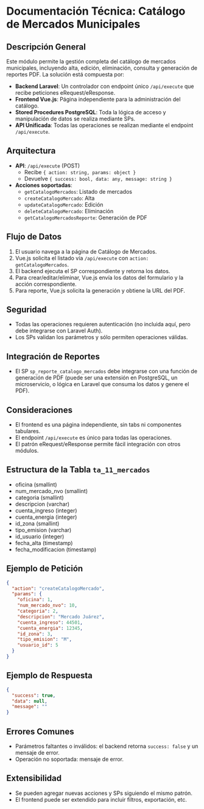 # Documentación Técnica: Catálogo de Mercados Municipales

## Descripción General
Este módulo permite la gestión completa del catálogo de mercados municipales, incluyendo alta, edición, eliminación, consulta y generación de reportes PDF. La solución está compuesta por:

- **Backend Laravel**: Un controlador con endpoint único `/api/execute` que recibe peticiones eRequest/eResponse.
- **Frontend Vue.js**: Página independiente para la administración del catálogo.
- **Stored Procedures PostgreSQL**: Toda la lógica de acceso y manipulación de datos se realiza mediante SPs.
- **API Unificada**: Todas las operaciones se realizan mediante el endpoint `/api/execute`.

## Arquitectura

- **API**: `/api/execute` (POST)
  - Recibe `{ action: string, params: object }`
  - Devuelve `{ success: bool, data: any, message: string }`
- **Acciones soportadas**:
  - `getCatalogoMercados`: Listado de mercados
  - `createCatalogoMercado`: Alta
  - `updateCatalogoMercado`: Edición
  - `deleteCatalogoMercado`: Eliminación
  - `getCatalogoMercadosReporte`: Generación de PDF

## Flujo de Datos
1. El usuario navega a la página de Catálogo de Mercados.
2. Vue.js solicita el listado vía `/api/execute` con `action: getCatalogoMercados`.
3. El backend ejecuta el SP correspondiente y retorna los datos.
4. Para crear/editar/eliminar, Vue.js envía los datos del formulario y la acción correspondiente.
5. Para reporte, Vue.js solicita la generación y obtiene la URL del PDF.

## Seguridad
- Todas las operaciones requieren autenticación (no incluida aquí, pero debe integrarse con Laravel Auth).
- Los SPs validan los parámetros y sólo permiten operaciones válidas.

## Integración de Reportes
- El SP `sp_reporte_catalogo_mercados` debe integrarse con una función de generación de PDF (puede ser una extensión en PostgreSQL, un microservicio, o lógica en Laravel que consuma los datos y genere el PDF).

## Consideraciones
- El frontend es una página independiente, sin tabs ni componentes tabulares.
- El endpoint `/api/execute` es único para todas las operaciones.
- El patrón eRequest/eResponse permite fácil integración con otros módulos.

## Estructura de la Tabla `ta_11_mercados`
- oficina (smallint)
- num_mercado_nvo (smallint)
- categoria (smallint)
- descripcion (varchar)
- cuenta_ingreso (integer)
- cuenta_energia (integer)
- id_zona (smallint)
- tipo_emision (varchar)
- id_usuario (integer)
- fecha_alta (timestamp)
- fecha_modificacion (timestamp)

## Ejemplo de Petición
```json
{
  "action": "createCatalogoMercado",
  "params": {
    "oficina": 1,
    "num_mercado_nvo": 10,
    "categoria": 2,
    "descripcion": "Mercado Juárez",
    "cuenta_ingreso": 44501,
    "cuenta_energia": 12345,
    "id_zona": 3,
    "tipo_emision": "M",
    "usuario_id": 5
  }
}
```

## Ejemplo de Respuesta
```json
{
  "success": true,
  "data": null,
  "message": ""
}
```

## Errores Comunes
- Parámetros faltantes o inválidos: el backend retorna `success: false` y un mensaje de error.
- Operación no soportada: mensaje de error.

## Extensibilidad
- Se pueden agregar nuevas acciones y SPs siguiendo el mismo patrón.
- El frontend puede ser extendido para incluir filtros, exportación, etc.
